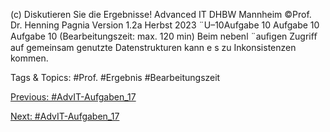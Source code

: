 (c) Diskutieren Sie die Ergebnisse!
Advanced IT DHBW Mannheim ©Prof. Dr. Henning Pagnia Version 1.2a Herbst 2023 ¨U–10Aufgabe 10
Aufgabe 10
Aufgabe 10 (Bearbeitungszeit: max. 120 min)
Beim nebenl ¨auﬁgen Zugriﬀ auf gemeinsam genutzte Datenstrukturen kann e s zu Inkonsistenzen kommen.

   Tags & Topics:
   #Prof.
   #Ergebnis
   #Bearbeitungszeit

[Previous: #AdvIT-Aufgaben_17](AdvIT-Aufgaben_17.md)

[Next: #AdvIT-Aufgaben_17](AdvIT-Aufgaben_17.md)